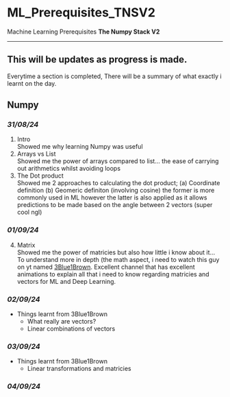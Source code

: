 # ML_Prerequisites_TNSV2

Machine Learning Prerequisites 
**The Numpy Stack V2**

-----
This will be updates as progress is made. 
-----

Everytime a section is completed, There will be a summary of what exactly i learnt on the day.

## **Numpy**
### *31/08/24*
1. Intro <br>
Showed me why learning Numpy was useful
2. Arrays vs List <br>
Showed me the power of arrays compared to list... the ease of carrying out arithmetics whilst avoiding loops
3. The Dot product <br>
Showed me 2 approaches to calculating the dot product;
  (a) Coordinate definition
  (b) Geomeric definiton (involving cosine)
the former is more commonly used in ML however the latter is also applied as it allows predictions to be made based on the angle between 2 vectors (super cool ngl)
### *01/09/24*
4. Matrix <br>
Showed me the power of matricies but also how little i know about it... To understand more in depth (the math aspect, i need to watch this guy on yt named [3Blue1Brown](https://www.youtube.com/playlist?list=PLZHQObOWTQDPD3MizzM2xVFitgF8hE_ab). Excellent channel that has excellent animations to explain all that i need to know regarding matricies and vectors for ML and Deep Learning.
### *02/09/24*
- Things learnt from 3Blue1Brown
  -  What really are vectors?
  -  Linear combinations of vectors
### *03/09/24*
- Things learnt from 3Blue1Brown
  -  Linear transformations and matricies
### *04/09/24*

